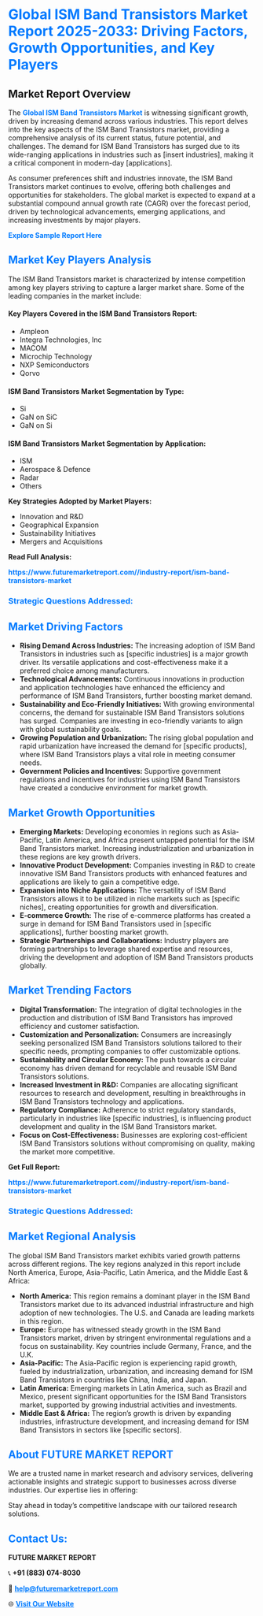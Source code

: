 <h1 style="color: #007BFF;">Global ISM Band Transistors Market Report 2025-2033: Driving Factors, Growth Opportunities, and Key Players</h1>

<section id="overview">
<h2>Market Report Overview</h2>
<p>The <a href="https://www.futuremarketreport.com//industry-report/ism-band-transistors-market" style="color: #007BFF; text-decoration: none;"><strong>Global ISM Band Transistors Market</strong></a> is witnessing significant growth, driven by increasing demand across various industries. This report delves into the key aspects of the ISM Band Transistors market, providing a comprehensive analysis of its current status, future potential, and challenges. The demand for ISM Band Transistors has surged due to its wide-ranging applications in industries such as [insert industries], making it a critical component in modern-day [applications].</p>
<p>As consumer preferences shift and industries innovate, the ISM Band Transistors market continues to evolve, offering both challenges and opportunities for stakeholders. The global market is expected to expand at a substantial compound annual growth rate (CAGR) over the forecast period, driven by technological advancements, emerging applications, and increasing investments by major players.</p>
</section>

<section id="overview">
<p><a href="https://www.futuremarketreport.com//request-sample/reportId=47409" style="color: #007BFF; text-decoration: none;"><strong>Explore Sample Report Here</strong></a></p>
</section>

<section id="key-players">
<h2 style="color: #007BFF;">Market Key Players Analysis</h2>
<p>The ISM Band Transistors market is characterized by intense competition among key players striving to capture a larger market share. Some of the leading companies in the market include:</p>
<h4>Key Players Covered in the ISM Band Transistors Report:</h4>
<ul><li>Ampleon</li><li>Integra Technologies, Inc</li><li>MACOM</li><li>Microchip Technology</li><li>NXP Semiconductors</li><li>Qorvo</li></ul>
<h4>ISM Band Transistors Market Segmentation by Type:</h4>
<ul><li>Si</li><li>GaN on SiC</li><li>GaN on Si</li></ul>

<h4>ISM Band Transistors Market Segmentation by Application:</h4>
<ul><li>ISM</li><li>Aerospace &amp; Defence</li><li>Radar</li><li>Others</li></ul>
<p><strong>Key Strategies Adopted by Market Players:</strong></p>
<ul>
<li>Innovation and R&D</li>
<li>Geographical Expansion</li>
<li>Sustainability Initiatives</li>
<li>Mergers and Acquisitions</li>
</ul>
</section>

<section>
<p><strong>Read Full Analysis: </strong></p><a href="https://www.futuremarketreport.com//industry-report/ism-band-transistors-market" style="color: #007BFF; text-decoration: none;"><strong>https://www.futuremarketreport.com//industry-report/ism-band-transistors-market</strong></a>
<h3 style="color: #007BFF;">Strategic Questions Addressed:</h3>
</section>

<section id="driving-factors">
<h2 style="color: #007BFF;">Market Driving Factors</h2>
<ul>
<li><strong>Rising Demand Across Industries:</strong> The increasing adoption of ISM Band Transistors in industries such as [specific industries] is a major growth driver. Its versatile applications and cost-effectiveness make it a preferred choice among manufacturers.</li>
<li><strong>Technological Advancements:</strong> Continuous innovations in production and application technologies have enhanced the efficiency and performance of ISM Band Transistors, further boosting market demand.</li>
<li><strong>Sustainability and Eco-Friendly Initiatives:</strong> With growing environmental concerns, the demand for sustainable ISM Band Transistors solutions has surged. Companies are investing in eco-friendly variants to align with global sustainability goals.</li>
<li><strong>Growing Population and Urbanization:</strong> The rising global population and rapid urbanization have increased the demand for [specific products], where ISM Band Transistors plays a vital role in meeting consumer needs.</li>
<li><strong>Government Policies and Incentives:</strong> Supportive government regulations and incentives for industries using ISM Band Transistors have created a conducive environment for market growth.</li>
</ul>
</section>

<section id="growth-opportunities">
<h2 style="color: #007BFF;">Market Growth Opportunities</h2>
<ul>
<li><strong>Emerging Markets:</strong> Developing economies in regions such as Asia-Pacific, Latin America, and Africa present untapped potential for the ISM Band Transistors market. Increasing industrialization and urbanization in these regions are key growth drivers.</li>
<li><strong>Innovative Product Development:</strong> Companies investing in R&D to create innovative ISM Band Transistors products with enhanced features and applications are likely to gain a competitive edge.</li>
<li><strong>Expansion into Niche Applications:</strong> The versatility of ISM Band Transistors allows it to be utilized in niche markets such as [specific niches], creating opportunities for growth and diversification.</li>
<li><strong>E-commerce Growth:</strong> The rise of e-commerce platforms has created a surge in demand for ISM Band Transistors used in [specific applications], further boosting market growth.</li>
<li><strong>Strategic Partnerships and Collaborations:</strong> Industry players are forming partnerships to leverage shared expertise and resources, driving the development and adoption of ISM Band Transistors products globally.</li>
</ul>
</section>

<section id="trending-factors">
<h2 style="color: #007BFF;">Market Trending Factors</h2>
<ul>
<li><strong>Digital Transformation:</strong> The integration of digital technologies in the production and distribution of ISM Band Transistors has improved efficiency and customer satisfaction.</li>
<li><strong>Customization and Personalization:</strong> Consumers are increasingly seeking personalized ISM Band Transistors solutions tailored to their specific needs, prompting companies to offer customizable options.</li>
<li><strong>Sustainability and Circular Economy:</strong> The push towards a circular economy has driven demand for recyclable and reusable ISM Band Transistors solutions.</li>
<li><strong>Increased Investment in R&D:</strong> Companies are allocating significant resources to research and development, resulting in breakthroughs in ISM Band Transistors technology and applications.</li>
<li><strong>Regulatory Compliance:</strong> Adherence to strict regulatory standards, particularly in industries like [specific industries], is influencing product development and quality in the ISM Band Transistors market.</li>
<li><strong>Focus on Cost-Effectiveness:</strong> Businesses are exploring cost-efficient ISM Band Transistors solutions without compromising on quality, making the market more competitive.</li>
</ul>
</section>

<section>
<p><strong>Get Full Report: </strong></p><a href="https://www.futuremarketreport.com//industry-report/ism-band-transistors-market" style="color: #007BFF; text-decoration: none;"><strong>https://www.futuremarketreport.com//industry-report/ism-band-transistors-market</strong></a>
<h3 style="color: #007BFF;">Strategic Questions Addressed:</h3>
</section>


<section id="regional-analysis">
<h2 style="color: #007BFF;">Market Regional Analysis</h2>
<p>The global ISM Band Transistors market exhibits varied growth patterns across different regions. The key regions analyzed in this report include North America, Europe, Asia-Pacific, Latin America, and the Middle East & Africa:</p>
<ul>
<li><strong>North America:</strong> This region remains a dominant player in the ISM Band Transistors market due to its advanced industrial infrastructure and high adoption of new technologies. The U.S. and Canada are leading markets in this region.</li>
<li><strong>Europe:</strong> Europe has witnessed steady growth in the ISM Band Transistors market, driven by stringent environmental regulations and a focus on sustainability. Key countries include Germany, France, and the U.K.</li>
<li><strong>Asia-Pacific:</strong> The Asia-Pacific region is experiencing rapid growth, fueled by industrialization, urbanization, and increasing demand for ISM Band Transistors in countries like China, India, and Japan.</li>
<li><strong>Latin America:</strong> Emerging markets in Latin America, such as Brazil and Mexico, present significant opportunities for the ISM Band Transistors market, supported by growing industrial activities and investments.</li>
<li><strong>Middle East & Africa:</strong> The region’s growth is driven by expanding industries, infrastructure development, and increasing demand for ISM Band Transistors in sectors like [specific sectors].</li>
</ul>
</section>

<footer>
<h2 style="color: #007BFF;">About FUTURE MARKET REPORT</h2>
<p>We are a trusted name in market research and advisory services, delivering actionable insights and strategic support to businesses across diverse industries. Our expertise lies in offering:</p>

<p>Stay ahead in today’s competitive landscape with our tailored research solutions.</p>

<h2 style="color: #007BFF;">Contact Us:</h2>
<p><strong>FUTURE MARKET REPORT</strong></p>
<p>📞 <strong>+91 (883) 074-8030</strong></p>
<p>📧 <strong><a href="mailto:help@futuremarketreport.com" style="color: #007BFF;">help@futuremarketreport.com</a></strong></p>
<p>🌐 <strong><a href="https://www.futuremarketreport.com/" style="color: #007BFF;">Visit Our Website</a></strong></p>
</footer>